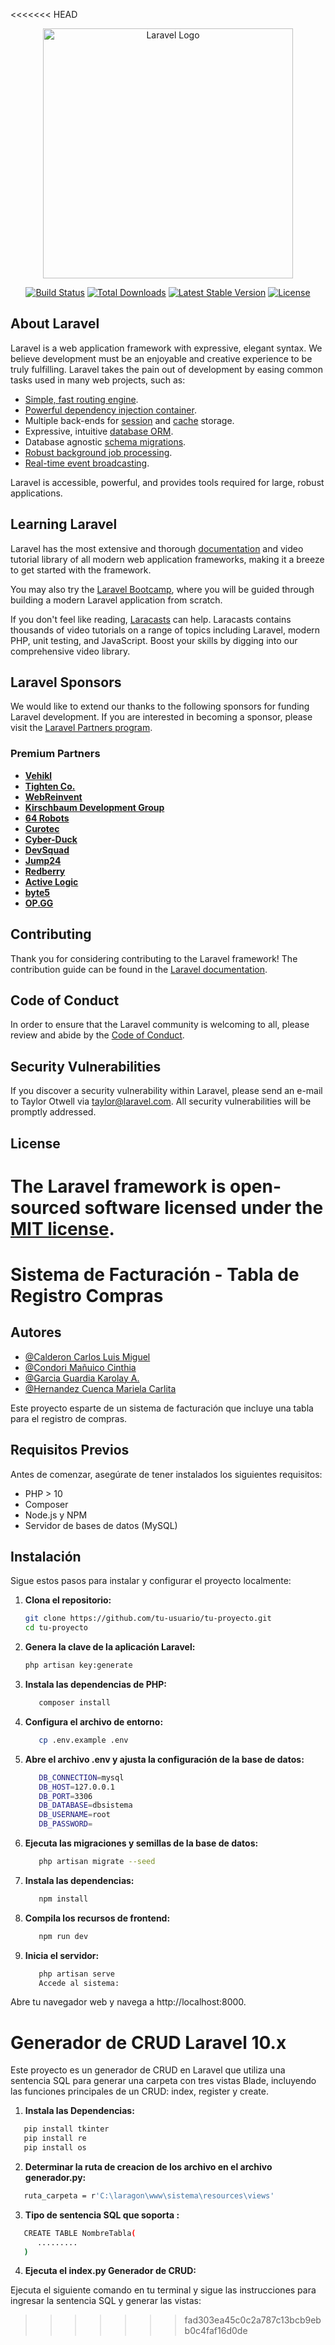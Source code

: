 <<<<<<< HEAD
<p align="center"><a href="https://laravel.com" target="_blank"><img src="https://raw.githubusercontent.com/laravel/art/master/logo-lockup/5%20SVG/2%20CMYK/1%20Full%20Color/laravel-logolockup-cmyk-red.svg" width="400" alt="Laravel Logo"></a></p>

<p align="center">
<a href="https://github.com/laravel/framework/actions"><img src="https://github.com/laravel/framework/workflows/tests/badge.svg" alt="Build Status"></a>
<a href="https://packagist.org/packages/laravel/framework"><img src="https://img.shields.io/packagist/dt/laravel/framework" alt="Total Downloads"></a>
<a href="https://packagist.org/packages/laravel/framework"><img src="https://img.shields.io/packagist/v/laravel/framework" alt="Latest Stable Version"></a>
<a href="https://packagist.org/packages/laravel/framework"><img src="https://img.shields.io/packagist/l/laravel/framework" alt="License"></a>
</p>

## About Laravel

Laravel is a web application framework with expressive, elegant syntax. We believe development must be an enjoyable and creative experience to be truly fulfilling. Laravel takes the pain out of development by easing common tasks used in many web projects, such as:

- [Simple, fast routing engine](https://laravel.com/docs/routing).
- [Powerful dependency injection container](https://laravel.com/docs/container).
- Multiple back-ends for [session](https://laravel.com/docs/session) and [cache](https://laravel.com/docs/cache) storage.
- Expressive, intuitive [database ORM](https://laravel.com/docs/eloquent).
- Database agnostic [schema migrations](https://laravel.com/docs/migrations).
- [Robust background job processing](https://laravel.com/docs/queues).
- [Real-time event broadcasting](https://laravel.com/docs/broadcasting).

Laravel is accessible, powerful, and provides tools required for large, robust applications.

## Learning Laravel

Laravel has the most extensive and thorough [documentation](https://laravel.com/docs) and video tutorial library of all modern web application frameworks, making it a breeze to get started with the framework.

You may also try the [Laravel Bootcamp](https://bootcamp.laravel.com), where you will be guided through building a modern Laravel application from scratch.

If you don't feel like reading, [Laracasts](https://laracasts.com) can help. Laracasts contains thousands of video tutorials on a range of topics including Laravel, modern PHP, unit testing, and JavaScript. Boost your skills by digging into our comprehensive video library.

## Laravel Sponsors

We would like to extend our thanks to the following sponsors for funding Laravel development. If you are interested in becoming a sponsor, please visit the [Laravel Partners program](https://partners.laravel.com).

### Premium Partners

- **[Vehikl](https://vehikl.com/)**
- **[Tighten Co.](https://tighten.co)**
- **[WebReinvent](https://webreinvent.com/)**
- **[Kirschbaum Development Group](https://kirschbaumdevelopment.com)**
- **[64 Robots](https://64robots.com)**
- **[Curotec](https://www.curotec.com/services/technologies/laravel/)**
- **[Cyber-Duck](https://cyber-duck.co.uk)**
- **[DevSquad](https://devsquad.com/hire-laravel-developers)**
- **[Jump24](https://jump24.co.uk)**
- **[Redberry](https://redberry.international/laravel/)**
- **[Active Logic](https://activelogic.com)**
- **[byte5](https://byte5.de)**
- **[OP.GG](https://op.gg)**

## Contributing

Thank you for considering contributing to the Laravel framework! The contribution guide can be found in the [Laravel documentation](https://laravel.com/docs/contributions).

## Code of Conduct

In order to ensure that the Laravel community is welcoming to all, please review and abide by the [Code of Conduct](https://laravel.com/docs/contributions#code-of-conduct).

## Security Vulnerabilities

If you discover a security vulnerability within Laravel, please send an e-mail to Taylor Otwell via [taylor@laravel.com](mailto:taylor@laravel.com). All security vulnerabilities will be promptly addressed.

## License

The Laravel framework is open-sourced software licensed under the [MIT license](https://opensource.org/licenses/MIT).
=======
# Sistema de Facturación - Tabla de Registro Compras

## Autores

   - [@Calderon Carlos Luis Miguel](https://github.com/Clderon)
   - [@Condori Mañuico Cinthia](https://github.com/Clderon)
   - [@Garcia Guardia Karolay A.](https://github.com/Clderon)
   - [@Hernandez Cuenca Mariela Carlita](https://github.com/Clderon)

Este proyecto esparte  de un sistema de facturación que incluye una tabla para el registro de compras.

## Requisitos Previos

Antes de comenzar, asegúrate de tener instalados los siguientes requisitos:

- PHP > 10
- Composer
- Node.js y NPM
- Servidor de bases de datos (MySQL)


## Instalación

Sigue estos pasos para instalar y configurar el proyecto localmente:

1. **Clona el repositorio:**

   ```bash
   git clone https://github.com/tu-usuario/tu-proyecto.git
   cd tu-proyecto
   ```
2. **Genera la clave de la aplicación Laravel:**

   ```bash
   php artisan key:generate
   ```
3. **Instala las dependencias de PHP:**

   ```bash
      composer install
   ```

4. **Configura el archivo de entorno:**

   ```bash
      cp .env.example .env
   ```

5. **Abre el archivo .env y ajusta la configuración de la base de datos:**


   ```bash
      DB_CONNECTION=mysql
      DB_HOST=127.0.0.1
      DB_PORT=3306
      DB_DATABASE=dbsistema
      DB_USERNAME=root
      DB_PASSWORD=
   ```
6. **Ejecuta las migraciones y semillas de la base de datos:**

   ```bash
      php artisan migrate --seed
   ```

   
7. **Instala las dependencias:**

   ```bash
      npm install
   ```

8. **Compila los recursos de frontend:**

   ```bash
      npm run dev
   ```

9. **Inicia el servidor:**

   ```bash
      php artisan serve
      Accede al sistema:
   ```

Abre tu navegador web y navega a http://localhost:8000.

# Generador de CRUD Laravel 10.x 
Este proyecto es un generador de CRUD en Laravel que utiliza una sentencia SQL para generar una carpeta con tres vistas Blade, incluyendo las funciones principales de un CRUD: index, register y create.

1. **Instala las Dependencias:**
   
```bash
   pip install tkinter
   pip install re
   pip install os
```

2. **Determinar la ruta de creacion de los archivo en el archivo generador.py:**
```bash
   ruta_carpeta = r'C:\laragon\www\sistema\resources\views'
```

3. **Tipo de sentencia SQL que soporta :**
```bash
   CREATE TABLE NombreTabla(
      .........
   )
```

4. **Ejecuta el index.py Generador de CRUD:**

Ejecuta el siguiente comando en tu terminal y sigue las instrucciones para ingresar la sentencia SQL y generar las vistas:
>>>>>>> fad303ea45c0c2a787c13bcb9ebb0c4faf16d0de
